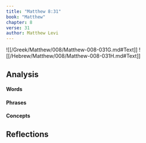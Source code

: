 ```yaml
---
title: "Matthew 8:31"
book: "Matthew"
chapter: 8
verse: 31
author: Matthew Levi
---
```

![[/Greek/Matthew/008/Matthew-008-031G.md#Text]]
![[/Hebrew/Matthew/008/Matthew-008-031H.md#Text]]

## Analysis

#### Words

#### Phrases

#### Concepts

## Reflections
